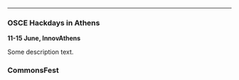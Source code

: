 ---------------------

### OSCE Hackdays in Athens ###

**11-15 June, InnovAthens**

Some description text.

### CommonsFest ###
